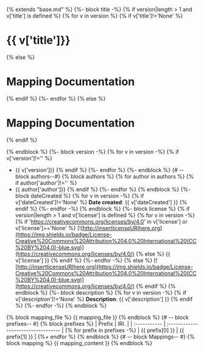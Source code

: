 {% extends "base.md" %}
{%- block title -%}
   {% if version|length > 1 and v['title'] is defined %}
{% for v in version %}
   {% if v['title']!='None' %}
# {{ v['title']}}
   {% else %}
# Mapping Documentation
   {% endif %}
{%- endfor %}
   {% else %}
# Mapping Documentation
   {% endif %}

{% endblock %}
{%- block version -%}
{% for v in version -%}
   {% if v['version']!='' %}
* {{ v['version']}}
   {% endif %}
{%- endfor %}
{%- endblock %}
{# -- block authors--#}
{% block authors %}
{% for author in authors %}
    {% if author['author']!='' %}
* {{ author['author']}}
   {% endif %}
{%- endfor %}
{% endblock %}
{%- block dateCreated %}
{% for v in version -%}
{% if v['dateCreated']!='None' %}
**Date created**: {{ v['dateCreated'] }}
{% endif %}
{%- endfor -%}
{% endblock %}
{%- block license %}
{% if version|length > 1 and v['license'] is defined  %}
 {% for v in version -%}
  {% if 'https://creativecommons.org/licenses/by/4.0' in v['license'] or v['license']=='None' %}
[![http://insertlicenseURIhere.org](https://img.shields.io/badge/License-Creative%20Commons%20Attribution%204.0%20International%20(CC%20BY%204.0)-blue.svg)](https://creativecommons.org/licenses/by/4.0/)
  {% else %}
{{ v['license'] }}
 {% endif %}
{%- endfor -%}
{% else %}
[![http://insertlicenseURIhere.org](https://img.shields.io/badge/License-Creative%20Commons%20Attribution%204.0%20International%20(CC%20BY%204.0)-blue.svg)](https://creativecommons.org/licenses/by/4.0/)
{% endif %}
{% endblock %}
{%- block description %}
{% for v in version -%}
{% if v['description']!='None' %}
**Description**: {{ v['description'] }}
{% endif %}
{%- endfor -%}
{% endblock %}

{% block mapping_file %}
{{ mapping_file }}
{% endblock %}
{# -- block prefixes-- #}
{% block prefixes %}
| Prefix       |               IRI.                   |
| :----------- | :----------------------------------  |
{% for prefix in prefixes -%}
| {{ prefix[0] }}     | {{ prefix[1] }} |
{%+ endfor %}
{% endblock %}
{# -- block Mappings-- #}
{% block mapping %}
{{ mapping_content }}
{% endblock %}